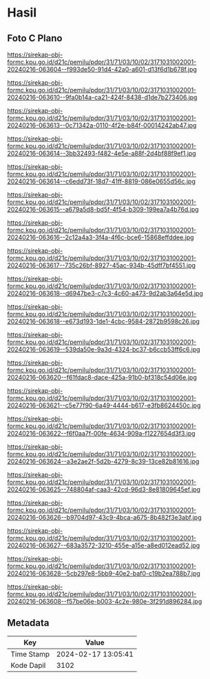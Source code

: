 # Hasil

## Foto C Plano

https://sirekap-obj-formc.kpu.go.id/d21c/pemilu/pdpr/31/71/03/10/02/3171031002001-20240216-063604--f993de50-91d4-42a0-a601-d13f6d1b678f.jpg

https://sirekap-obj-formc.kpu.go.id/d21c/pemilu/pdpr/31/71/03/10/02/3171031002001-20240216-063610--9fa0b14a-ca21-424f-8438-d1de7b273406.jpg

https://sirekap-obj-formc.kpu.go.id/d21c/pemilu/pdpr/31/71/03/10/02/3171031002001-20240216-063613--0c71342a-0110-4f2e-b84f-00014242ab47.jpg

https://sirekap-obj-formc.kpu.go.id/d21c/pemilu/pdpr/31/71/03/10/02/3171031002001-20240216-063614--3bb32493-f482-4e5e-a88f-2d4bf88f9ef1.jpg

https://sirekap-obj-formc.kpu.go.id/d21c/pemilu/pdpr/31/71/03/10/02/3171031002001-20240216-063614--c6edd73f-18d7-41ff-8819-086e0655d56c.jpg

https://sirekap-obj-formc.kpu.go.id/d21c/pemilu/pdpr/31/71/03/10/02/3171031002001-20240216-063615--a679a5d8-bd5f-4f54-b309-199ea7a4b76d.jpg

https://sirekap-obj-formc.kpu.go.id/d21c/pemilu/pdpr/31/71/03/10/02/3171031002001-20240216-063616--2c12a4a3-3f4a-4f6c-bce6-15868effddee.jpg

https://sirekap-obj-formc.kpu.go.id/d21c/pemilu/pdpr/31/71/03/10/02/3171031002001-20240216-063617--735c26bf-8927-45ac-934b-45dff7bf4551.jpg

https://sirekap-obj-formc.kpu.go.id/d21c/pemilu/pdpr/31/71/03/10/02/3171031002001-20240216-063618--d6947be3-c7c3-4c60-a473-9d2ab3a64e5d.jpg

https://sirekap-obj-formc.kpu.go.id/d21c/pemilu/pdpr/31/71/03/10/02/3171031002001-20240216-063618--e673d193-1de1-4cbc-9584-2872b9598c26.jpg

https://sirekap-obj-formc.kpu.go.id/d21c/pemilu/pdpr/31/71/03/10/02/3171031002001-20240216-063619--539da50e-9a3d-4324-bc37-b6ccb53ff6c6.jpg

https://sirekap-obj-formc.kpu.go.id/d21c/pemilu/pdpr/31/71/03/10/02/3171031002001-20240216-063620--f61fdac8-dace-425a-91b0-bf318c54d06e.jpg

https://sirekap-obj-formc.kpu.go.id/d21c/pemilu/pdpr/31/71/03/10/02/3171031002001-20240216-063621--c5e77f90-6a49-4444-b617-e3fb8624450c.jpg

https://sirekap-obj-formc.kpu.go.id/d21c/pemilu/pdpr/31/71/03/10/02/3171031002001-20240216-063622--f6f0aa7f-00fe-4634-909a-f1227654d3f3.jpg

https://sirekap-obj-formc.kpu.go.id/d21c/pemilu/pdpr/31/71/03/10/02/3171031002001-20240216-063624--a3e2ae2f-5d2b-4279-8c39-13ce82b81616.jpg

https://sirekap-obj-formc.kpu.go.id/d21c/pemilu/pdpr/31/71/03/10/02/3171031002001-20240216-063625--748804af-caa3-42cd-96d3-8e81809645ef.jpg

https://sirekap-obj-formc.kpu.go.id/d21c/pemilu/pdpr/31/71/03/10/02/3171031002001-20240216-063626--b9704d97-43c9-4bca-a675-8b482f3e3abf.jpg

https://sirekap-obj-formc.kpu.go.id/d21c/pemilu/pdpr/31/71/03/10/02/3171031002001-20240216-063627--683a3572-3210-455e-a15e-a8ed012ead52.jpg

https://sirekap-obj-formc.kpu.go.id/d21c/pemilu/pdpr/31/71/03/10/02/3171031002001-20240216-063628--5cb297e8-5bb9-40e2-baf0-c19b2ea788b7.jpg

https://sirekap-obj-formc.kpu.go.id/d21c/pemilu/pdpr/31/71/03/10/02/3171031002001-20240216-063608--f57be06e-b003-4c2e-980e-3f291d896284.jpg


## Metadata

| Key        | Value               |
| ---------- | ------------------- |
| Time Stamp | 2024-02-17 13:05:41 |
| Kode Dapil | 3102                |



